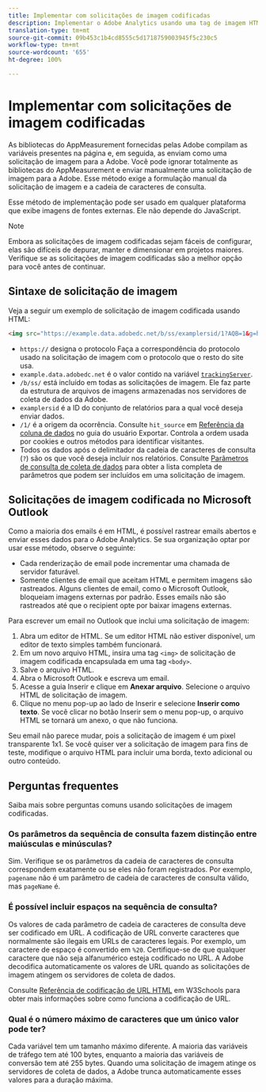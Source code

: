 ```yaml
---
title: Implementar com solicitações de imagem codificadas
description: Implementar o Adobe Analytics usando uma tag de imagem HTML (solicitação de imagem codificada)
translation-type: tm+mt
source-git-commit: 09b453c1b4cd8555c5d1718759003945f5c230c5
workflow-type: tm+mt
source-wordcount: '655'
ht-degree: 100%

---
```



# Implementar com solicitações de imagem codificadas

As bibliotecas do AppMeasurement fornecidas pelas Adobe compilam as variáveis presentes na página e, em seguida, as enviam como uma solicitação de imagem para a Adobe. Você pode ignorar totalmente as bibliotecas do AppMeasurement e enviar manualmente uma solicitação de imagem para a Adobe. Esse método exige a formulação manual da solicitação de imagem e a cadeia de caracteres de consulta.

Esse método de implementação pode ser usado em qualquer plataforma que exibe imagens de fontes externas. Ele não depende do JavaScript.

>[!NOTE]
>
>Embora as solicitações de imagem codificadas sejam fáceis de configurar, elas são difíceis de depurar, manter e dimensionar em projetos maiores. Verifique se as solicitações de imagem codificadas são a melhor opção para você antes de continuar.

## Sintaxe de solicitação de imagem

Veja a seguir um exemplo de solicitação de imagem codificada usando HTML:

```html
<img src="https://example.data.adobedc.net/b/ss/examplersid/1?AQB=1&g=http%3A%2F%2Fexample.com&pageName=Example%20hardcoded%20hit&v1=Example%20value&AQE=1"/>
```

* `https://` designa o protocolo Faça a correspondência do protocolo usado na solicitação de imagem com o protocolo que o resto do site usa.
* `example.data.adobedc.net` é o valor contido na variável [`trackingServer`](/help/implement/vars/config-vars/trackingserver.md).
* `/b/ss/` está incluído em todas as solicitações de imagem. Ele faz parte da estrutura de arquivos de imagens armazenadas nos servidores de coleta de dados da Adobe.
* `examplersid` é a ID do conjunto de relatórios para a qual você deseja enviar dados.
* `/1/` é a origem da ocorrência. Consulte `hit_source` em [Referência da coluna de dados](../../export/analytics-data-feed/c-df-contents/datafeeds-reference.md) no guia do usuário Exportar. Controla a ordem usada por cookies e outros métodos para identificar visitantes.
* Todos os dados após o delimitador da cadeia de caracteres de consulta (`?`) são os que você deseja incluir nos relatórios. Consulte [Parâmetros de consulta de coleta de dados](../validate/query-parameters.md) para obter a lista completa de parâmetros que podem ser incluídos em uma solicitação de imagem.

## Solicitações de imagem codificada no Microsoft Outlook

Como a maioria dos emails é em HTML, é possível rastrear emails abertos e enviar esses dados para o Adobe Analytics. Se sua organização optar por usar esse método, observe o seguinte:

* Cada renderização de email pode incrementar uma chamada de servidor faturável.
* Somente clientes de email que aceitam HTML e permitem imagens são rastreados. Alguns clientes de email, como o Microsoft Outlook, bloqueiam imagens externas por padrão. Esses emails não são rastreados até que o recipient opte por baixar imagens externas.

Para escrever um email no Outlook que inclui uma solicitação de imagem:

1. Abra um editor de HTML. Se um editor HTML não estiver disponível, um editor de texto simples também funcionará.
2. Em um novo arquivo HTML, insira uma tag `<img>` de solicitação de imagem codificada encapsulada em uma tag `<body>`.
3. Salve o arquivo HTML.
4. Abra o Microsoft Outlook e escreva um email.
5. Acesse a guia Inserir e clique em **Anexar arquivo**. Selecione o arquivo HTML de solicitação de imagem.
6. Clique no menu pop-up ao lado de Inserir e selecione **Inserir como texto**. Se você clicar no botão Inserir sem o menu pop-up, o arquivo HTML se tornará um anexo, o que não funciona.

Seu email não parece mudar, pois a solicitação de imagem é um pixel transparente 1x1. Se você quiser ver a solicitação de imagem para fins de teste, modifique o arquivo HTML para incluir uma borda, texto adicional ou outro conteúdo.

## Perguntas frequentes

Saiba mais sobre perguntas comuns usando solicitações de imagem codificadas.

### Os parâmetros da sequência de consulta fazem distinção entre maiúsculas e minúsculas?

Sim. Verifique se os parâmetros da cadeia de caracteres de consulta correspondem exatamente ou se eles não foram registrados. Por exemplo, `pagename` não é um parâmetro de cadeia de caracteres de consulta válido, mas `pageName` é.

### É possível incluir espaços na sequência de consulta?

Os valores de cada parâmetro de cadeia de caracteres de consulta deve ser codificado em URL. A codificação de URL converte caracteres que normalmente são ilegais em URLs de caracteres legais. Por exemplo, um caractere de espaço é convertido em `%20`. Certifique-se de que qualquer caractere que não seja alfanumérico esteja codificado no URL. A Adobe decodifica automaticamente os valores de URL quando as solicitações de imagem atingem os servidores de coleta de dados.

Consulte [Referência de codificação de URL HTML](https://www.w3schools.com/tags/ref_urlencode.asp) em W3Schools para obter mais informações sobre como funciona a codificação de URL.

### Qual é o número máximo de caracteres que um único valor pode ter?

Cada variável tem um tamanho máximo diferente. A maioria das variáveis de tráfego tem até 100 bytes, enquanto a maioria das variáveis de conversão tem até 255 bytes. Quando uma solicitação de imagem atinge os servidores de coleta de dados, a Adobe trunca automaticamente esses valores para a duração máxima.

